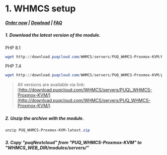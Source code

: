 # 1. WHMCS setup

#####  [Order now](https://panel.puqcloud.com/index.php?rp=/store/whmcs-module-proxmox-kvm) | [Dowload](https://download.puqcloud.com/WHMCS/servers/PUQ_WHMCS-Proxmox-KVM/) | [FAQ](https://faq.puqcloud.com/)

##### 1. Download the latest version of the module.

PHP 8.1

```Powershell
wget http://download.puqcloud.com/WHMCS/servers/PUQ_WHMCS-Proxmox-KVM/PUQ_WHMCS-Proxmox-KVM-latest.zip
```

PHP 7.4

```Powershell
wget http://download.puqcloud.com/WHMCS/servers/PUQ_WHMCS-Proxmox-KVM/php74/PUQ_WHMCS-Proxmox-KVM-latest.zip
```

>All versions are available via link: [http://download.puqcloud.com/WHMCS/servers/PUQ\_WHMCS-Proxmox-KVM/](http://download.puqcloud.com/WHMCS/servers/PUQ_WHMCS-Proxmox-KVM/)

#####  

##### 2. Unzip the archive with the module.

```Powershell
unzip PUQ_WHMCS-Proxmox-KVM-latest.zip
```

#####  

##### 3. Copy "puqNextcloud" from "PUQ\_WHMCS-Proxmox-KVM" to "WHMCS\_WEB\_DIR/modules/servers/"
